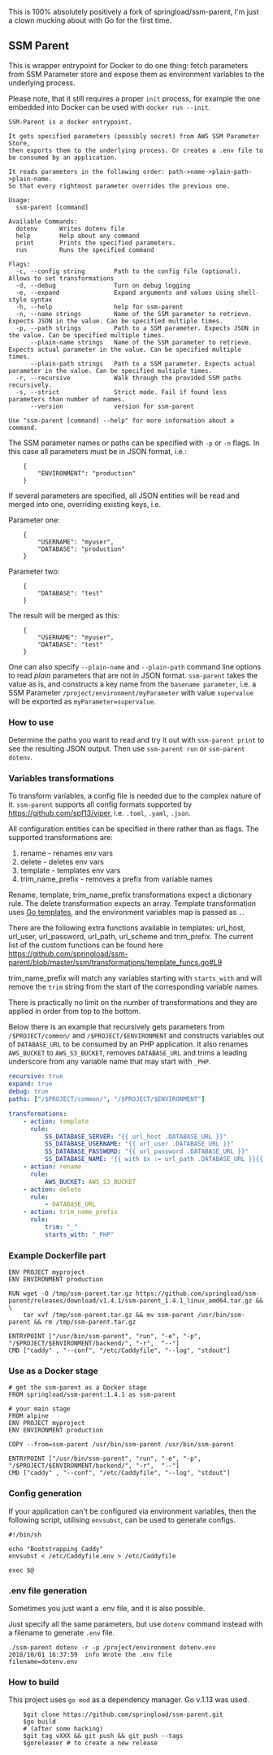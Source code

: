 This is 100% absolutely positively a fork of springload/ssm-parent, I'm just a clown mucking about with Go for the first time.

## SSM Parent

This is wrapper entrypoint for Docker to do one thing: fetch parameters from SSM Parameter store and expose them as environment variables to the underlying process.

Please note, that it still requires a proper `init` process, for example the one embedded into Docker can be used with `docker run --init`.

```
SSM-Parent is a docker entrypoint.

It gets specified parameters (possibly secret) from AWS SSM Parameter Store,
then exports them to the underlying process. Or creates a .env file to be consumed by an application.

It reads parameters in the following order: path->name->plain-path->plain-name.
So that every rightmost parameter overrides the previous one.

Usage:
  ssm-parent [command]

Available Commands:
  dotenv      Writes dotenv file
  help        Help about any command
  print       Prints the specified parameters.
  run         Runs the specified command

Flags:
  -c, --config string        Path to the config file (optional). Allows to set transformations
  -d, --debug                Turn on debug logging
  -e, --expand               Expand arguments and values using shell-style syntax
  -h, --help                 help for ssm-parent
  -n, --name strings         Name of the SSM parameter to retrieve. Expects JSON in the value. Can be specified multiple times.
  -p, --path strings         Path to a SSM parameter. Expects JSON in the value. Can be specified multiple times.
      --plain-name strings   Name of the SSM parameter to retrieve. Expects actual parameter in the value. Can be specified multiple times.
      --plain-path strings   Path to a SSM parameter. Expects actual parameter in the value. Can be specified multiple times.
  -r, --recursive            Walk through the provided SSM paths recursively.
  -s, --strict               Strict mode. Fail if found less parameters than number of names.
      --version              version for ssm-parent

Use "ssm-parent [command] --help" for more information about a command.
```

The SSM parameter names or paths can be specified with `-p` or `-n` flags. In this case all parameters must be in JSON format, i.e.:

```
    {
        "ENVIRONMENT": "production"
    }
```

If several parameters are specified, all JSON entities will be read and merged into one, overriding existing keys, i.e.

Parameter one:

```
    {
        "USERNAME": "myuser",
        "DATABASE": "production"
    }
```

Parameter two:

```
    {
        "DATABASE": "test"
    }
```

The result will be merged as this:

```
    {
        "USERNAME": "myuser",
        "DATABASE": "test"
    }
```

One can also specify `--plain-name` and `--plain-path` command line options to read _plain_ parameters that are not in JSON format.
`ssm-parent` takes the value as is, and constructs a key name from the `basename parameter`,
i.e. a SSM Parameter `/project/environment/myParameter` with value `supervalue` will be exported as `myParameter=supervalue`.

### How to use

Determine the paths you want to read and try it out with `ssm-parent print` to see the resulting JSON output.
Then use `ssm-parent run` or `ssm-parent dotenv`.

### Variables transformations

To transform variables, a config file is needed due to the complex nature of it. `ssm-parent` supports all config formats supported by https://github.com/spf13/viper, i.e. `.toml`, `.yaml`, `.json`.

All configuration entities can be specified in there rather than as flags.
The supported transformations are:

1. rename - renames env vars
2. delete - deletes env vars
3. template - templates env vars
4. trim_name_prefix - removes a prefix from variable names

Rename, template, trim_name_prefix transformations expect a dictionary rule. The delete transformation expects an array.
Template transformation uses [Go templates](https://golang.org/pkg/text/template/), and the environment variables map is passed as `.`.

There are the following extra functions available in templates: url_host, url_user, url_password, url_path, url_scheme and trim_prefix. The current list of the custom functions can be found here https://github.com/springload/ssm-parent/blob/master/ssm/transformations/template_funcs.go#L9

trim_name_prefix will match any variables starting with `starts_with` and will remove the `trim` string from the start of the corresponding variable names.

There is practically no limit on the number of transformations and they are applied in order from top to the bottom.

Below there is an example that recursively gets parameters from `/$PROJECT/common/` and `/$PROJECT/$ENVIRONMENT` and constructs variables out of
`DATABASE_URL` to be consumed by an PHP application. It also renames `AWS_BUCKET` to `AWS_S3_BUCKET`, removes `DATABASE_URL` and trims a leading underscore from any variable name that may start with `_PHP`.

```yaml
recursive: true
expand: true
debug: true
paths: ["/$PROJECT/common/", "/$PROJECT/$ENVIRONMENT"]

transformations:
    - action: template
      rule:
          SS_DATABASE_SERVER: "{{ url_host .DATABASE_URL }}"
          SS_DATABASE_USERNAME: "{{ url_user .DATABASE_URL }}"
          SS_DATABASE_PASSWORD: "{{ url_password .DATABASE_URL }}"
          SS_DATABASE_NAME: '{{ with $x := url_path .DATABASE_URL }}{{ trim_prefix $x "/" }}{{end}}'
    - action: rename
      rule:
          AWS_BUCKET: AWS_S3_BUCKET
    - action: delete
      rule:
          - DATABASE_URL
    - action: trim_name_prefix
      rule:
          trim: "_"
          starts_with: "_PHP"
```

### Example Dockerfile part

```
ENV PROJECT myproject
ENV ENVIRONMENT production

RUN wget -O /tmp/ssm-parent.tar.gz https://github.com/springload/ssm-parent/releases/download/v1.4.1/ssm-parent_1.4.1_linux_amd64.tar.gz && \
    tar xvf /tmp/ssm-parent.tar.gz && mv ssm-parent /usr/bin/ssm-parent && rm /tmp/ssm-parent.tar.gz

ENTRYPOINT ["/usr/bin/ssm-parent", "run", "-e", "-p", "/$PROJECT/$ENVIRONMENT/backend/", "-r",  "--"]
CMD ["caddy" , "--conf", "/etc/Caddyfile", "--log", "stdout"]
```

### Use as a Docker stage

```
# get the ssm-parent as a Docker stage
FROM springload/ssm-parent:1.4.1 as ssm-parent

# your main stage
FROM alpine
ENV PROJECT myproject
ENV ENVIRONMENT production

COPY --from=ssm-parent /usr/bin/ssm-parent /usr/bin/ssm-parent

ENTRYPOINT ["/usr/bin/ssm-parent", "run", "-e", "-p", "/$PROJECT/$ENVIRONMENT/backend/", "-r",  "--"]
CMD ["caddy" , "--conf", "/etc/Caddyfile", "--log", "stdout"]
```

### Config generation

If your application can't be configured via environment variables, then the following script, utilising `envsubst`, can be used to generate configs.

```
#!/bin/sh

echo "Bootstrapping Caddy"
envsubst < /etc/Caddyfile.env > /etc/Caddyfile

exec $@
```

### .env file generation

Sometimes you just want a .env file, and it is also possible.

Just specify all the same parameters, but use `dotenv` command instead with a filename to generate `.env` file.

```
./ssm-parent dotenv -r -p /project/environment dotenv.env
2018/10/01 16:37:59  info Wrote the .env file       filename=dotenv.env
```

### How to build

This project uses `go mod` as a dependency manager. Go v.1.13 was used.

```
    $git clone https://github.com/springload/ssm-parent.git
    $go build
    # (after some hacking)
    $git tag vXXX && git push && git push --tags
    $goreleaser # to create a new release
```
